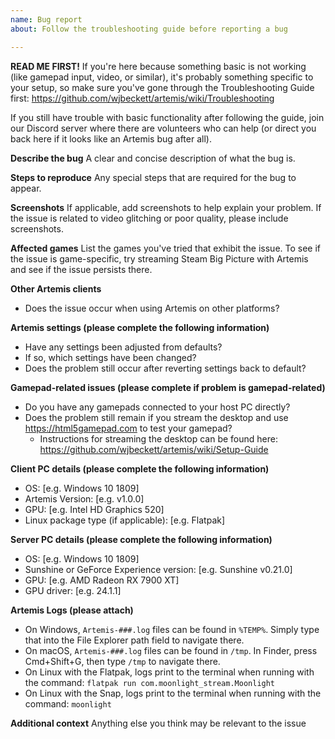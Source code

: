 ```yaml
---
name: Bug report
about: Follow the troubleshooting guide before reporting a bug

---
```

**READ ME FIRST!**
If you're here because something basic is not working (like gamepad input, video, or similar), it's probably something specific to your setup, so make sure you've gone through the Troubleshooting Guide first: https://github.com/wjbeckett/artemis/wiki/Troubleshooting

If you still have trouble with basic functionality after following the guide, join our Discord server where there are volunteers who can help (or direct you back here if it looks like an Artemis bug after all).

**Describe the bug**
A clear and concise description of what the bug is.

**Steps to reproduce**
Any special steps that are required for the bug to appear.

**Screenshots**
If applicable, add screenshots to help explain your problem. If the issue is related to video glitching or poor quality, please include screenshots.

**Affected games**
List the games you've tried that exhibit the issue. To see if the issue is game-specific, try streaming Steam Big Picture with Artemis and see if the issue persists there.

**Other Artemis clients**
- Does the issue occur when using Artemis on other platforms?

**Artemis settings (please complete the following information)**
- Have any settings been adjusted from defaults?
- If so, which settings have been changed?
- Does the problem still occur after reverting settings back to default?

**Gamepad-related issues (please complete if problem is gamepad-related)**
- Do you have any gamepads connected to your host PC directly?
- Does the problem still remain if you stream the desktop and use https://html5gamepad.com to test your gamepad?
  - Instructions for streaming the desktop can be found here: https://github.com/wjbeckett/artemis/wiki/Setup-Guide

**Client PC details (please complete the following information)**
 - OS: [e.g. Windows 10 1809]
 - Artemis Version: [e.g. v1.0.0]
 - GPU: [e.g. Intel HD Graphics 520]
 - Linux package type (if applicable): [e.g. Flatpak]

**Server PC details (please complete the following information)**
 - OS: [e.g. Windows 10 1809]
 - Sunshine or GeForce Experience version: [e.g. Sunshine v0.21.0]
 - GPU: [e.g. AMD Radeon RX 7900 XT]
 - GPU driver: [e.g. 24.1.1]

**Artemis Logs (please attach)**
- On Windows, `Artemis-###.log` files can be found in `%TEMP%`. Simply type that into the File Explorer path field to navigate there.
- On macOS, `Artemis-###.log` files can be found in `/tmp`. In Finder, press Cmd+Shift+G, then type `/tmp` to navigate there.
- On Linux with the Flatpak, logs print to the terminal when running with the command: `flatpak run com.moonlight_stream.Moonlight`
- On Linux with the Snap, logs print to the terminal when running with the command: `moonlight`

**Additional context**
Anything else you think may be relevant to the issue
